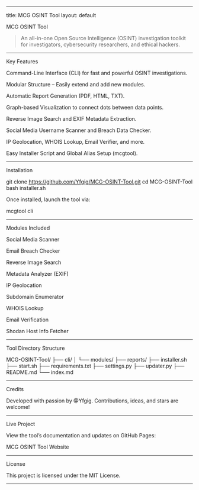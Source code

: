 
---

title: MCG OSINT Tool layout: default

MCG OSINT Tool

> An all-in-one Open Source Intelligence (OSINT) investigation toolkit for investigators, cybersecurity researchers, and ethical hackers.




---

Key Features

Command-Line Interface (CLI) for fast and powerful OSINT investigations.

Modular Structure – Easily extend and add new modules.

Automatic Report Generation (PDF, HTML, TXT).

Graph-based Visualization to connect dots between data points.

Reverse Image Search and EXIF Metadata Extraction.

Social Media Username Scanner and Breach Data Checker.

IP Geolocation, WHOIS Lookup, Email Verifier, and more.

Easy Installer Script and Global Alias Setup (mcgtool).



---

Installation

git clone https://github.com/Yfgig/MCG-OSINT-Tool.git
cd MCG-OSINT-Tool
bash installer.sh

Once installed, launch the tool via:

mcgtool cli


---

Modules Included

Social Media Scanner

Email Breach Checker

Reverse Image Search

Metadata Analyzer (EXIF)

IP Geolocation

Subdomain Enumerator

WHOIS Lookup

Email Verification

Shodan Host Info Fetcher



---

Tool Directory Structure

MCG-OSINT-Tool/
├── cli/
│   └── modules/
├── reports/
├── installer.sh
├── start.sh
├── requirements.txt
├── settings.py
├── updater.py
├── README.md
└── index.md


---

Credits

Developed with passion by @Yfgig. Contributions, ideas, and stars are welcome!


---

Live Project

View the tool’s documentation and updates on GitHub Pages:

MCG OSINT Tool Website


---

License

This project is licensed under the MIT License.


---

